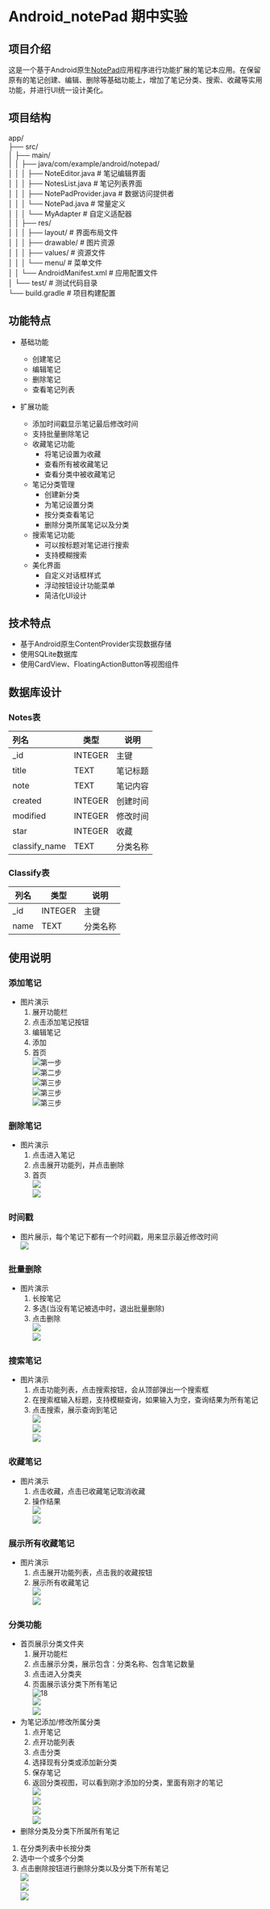 # Android_notePad 期中实验  
## 项目介绍

这是一个基于Android原生[NotePad](https://github.com/llfjfz/NotePad)应用程序进行功能扩展的笔记本应用。在保留原有的笔记创建、编辑、删除等基础功能上，增加了笔记分类、搜索、收藏等实用功能，并进行UI统一设计美化。  
## 项目结构
app/  
├── src/  
│ ├── main/  
│ │ ├── java/com/example/android/notepad/  
│ │ │ ├── NoteEditor.java		       # 笔记编辑界面  
│ │ │ ├── NotesList.java 			# 笔记列表界面  
│ │ │ ├── NotePadProvider.java	      # 数据访问提供者  
│ │ │ └── NotePad.java			  # 常量定义  
│ │ │ └── MyAdapter				# 自定义适配器  
│ │ ├── res/  
│ │ │ ├── layout/ # 界面布局文件  
│ │ │ ├── drawable/ # 图片资源  
│ │ │ ├── values/ # 资源文件  
│ │ │ └── menu/ # 菜单文件  
│ │ └── AndroidManifest.xml # 应用配置文件  
│ └── test/ # 测试代码目录  
└── build.gradle # 项目构建配置  

## 功能特点
- 基础功能
  - 创建笔记
  - 编辑笔记
  - 删除笔记
  - 查看笔记列表

- 扩展功能
  - 添加时间戳显示笔记最后修改时间
  - 支持批量删除笔记
  - 收藏笔记功能
    - 将笔记设置为收藏
    - 查看所有被收藏笔记
    - 查看分类中被收藏笔记
  - 笔记分类管理
    - 创建新分类
    - 为笔记设置分类
    - 按分类查看笔记
    - 删除分类所属笔记以及分类
  - 搜索笔记功能
    - 可以按标题对笔记进行搜索
    - 支持模糊搜索
  - 美化界面
    - 自定义对话框样式
    - 浮动按钮设计功能菜单
    - 简洁化UI设计
## 技术特点
  - 基于Android原生ContentProvider实现数据存储
  - 使用SQLite数据库
  - 使用CardView、FloatingActionButton等视图组件
## 数据库设计
### Notes表
| 列名 | 类型 | 说明 |
|:-----|------|------|
| _id | INTEGER | 主键 |
| title | TEXT | 笔记标题 |
| note | TEXT | 笔记内容 |
| created | INTEGER | 创建时间 |
| modified | INTEGER | 修改时间 |
| star | INTEGER | 收藏 |
| classify_name | TEXT | 分类名称 |

### Classify表
| 列名 | 类型 | 说明 |
|------|------|------|
| _id | INTEGER | 主键 |
| name | TEXT | 分类名称 |

## 使用说明
### 添加笔记  
- 图片演示  
    1. 展开功能栏
    2. 点击添加笔记按钮
    3. 编辑笔记
    4. 添加
    5. 首页  
    ![第一步](./images/1.png "展开功能栏")  
    ![第二步](./images/2.png "创建笔记")   
    ![第三步](./images/3.png "编辑笔记")   
    ![第三步](./images/4.png "成功添加笔记")   
    ![第三步](./images/5.png "成功添加笔记")  
### 删除笔记  
- 图片演示
    1. 点击进入笔记
    2. 点击展开功能列，并点击删除
    3. 首页  
    ![](./images/6.png "")  
    ![](./images/7.png "")  
### 时间戳
- 图片展示，每个笔记下都有一个时间戳，用来显示最近修改时间  
    ![](./images/8.png "")  
### 批量删除
- 图片演示
    1. 长按笔记
    2. 多选(当没有笔记被选中时，退出批量删除)
    3. 点击删除  
    ![](./images/9.png "")  
    ![](./images/10.png "")  
### 搜索笔记
- 图片演示
    1. 点击功能列表，点击搜索按钮，会从顶部弹出一个搜索框
    2. 在搜索框输入标题，支持模糊查询，如果输入为空，查询结果为所有笔记
    3. 点击搜索，展示查询到笔记  
    ![](./images/11.jpg "")  
    ![](./images/12.jpg "")  
    ![](./images/13.jpg "")   
### 收藏笔记
- 图片演示
    1. 点击收藏，点击已收藏笔记取消收藏
    2.  操作结果  
    ![](./images/14.png "")  
    ![](./images/15.png "")
### 展示所有收藏笔记
- 图片演示
    1. 点击展开功能列表，点击我的收藏按钮
    2. 展示所有收藏笔记  
    ![](./images/16.png "")  
    ![](./images/17.png "")  
### 分类功能
- 首页展示分类文件夹
  1. 展开功能栏
  2. 点击展示分类，展示包含：分类名称、包含笔记数量
  3. 点击进入分类夹
  4. 页面展示该分类下所有笔记  
  ![18](./images/18.jpg)  
  ![](./images/19.jpg)  
  ![](./images/20.jpg)  
- 为笔记添加/修改所属分类
  1. 点开笔记
  2. 点开功能列表
  3. 点击分类
  4. 选择现有分类或添加新分类
  5. 保存笔记
  6. 返回分类视图，可以看到刚才添加的分类，里面有刚才的笔记  
  ![](./images/21.jpg)  
  ![](./images/24.jpg)   
  ![](./images/22.jpg)  
  ![](./images/23.jpg)  
- 删除分类及分类下所属所有笔记
 1. 在分类列表中长按分类
 2. 选中一个或多个分类
 3. 点击删除按钮进行删除分类以及分类下所有笔记  
![](./images/25.jpg)  
![](./images/26.jpg)  
![](./images/27.jpg)  

